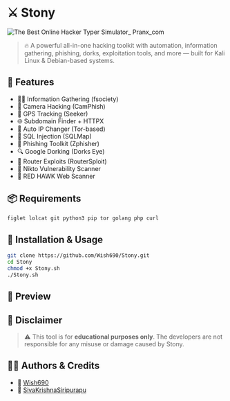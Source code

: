 # ⚔️ Stony

![The Best Online Hacker Typer Simulator_ Pranx_com](https://github.com/user-attachments/assets/96d89443-ff5d-4b52-b3f8-5d7bef4bcc3a)




> 🔥 A powerful all-in-one hacking toolkit with automation, information gathering, phishing, dorks, exploitation tools, and more — built for Kali Linux & Debian-based systems.

## 📌 Features

- 🕵️‍♂️ Information Gathering (fsociety)
- 📸 Camera Hacking (CamPhish)
- 📍 GPS Tracking (Seeker)
- 🌐 Subdomain Finder + HTTPX
- 🔄 Auto IP Changer (Tor-based)
- 💉 SQL Injection (SQLMap)
- 🎣 Phishing Toolkit (Zphisher)
- 🔍 Google Dorking (Dorks Eye)
- 📡 Router Exploits (RouterSploit)
- 🧪 Nikto Vulnerability Scanner
- 🔴 RED HAWK Web Scanner

## 📦 Requirements

```bash
figlet lolcat git python3 pip tor golang php curl
```

## 🚀 Installation & Usage

```bash
git clone https://github.com/Wish690/Stony.git
cd Stony
chmod +x Stony.sh
./Stony.sh
```

## 📸 Preview




## 🔐 Disclaimer

> ⚠️ This tool is for **educational purposes only**. The developers are not responsible for any misuse or damage caused by Stony.

## 👨‍💻 Authors & Credits

- 👤 [Wish690](https://github.com/Wish690)
- 👤 [SivaKrishnaSiripurapu](https://github.com/SivaKrishnaSiripurapu)
